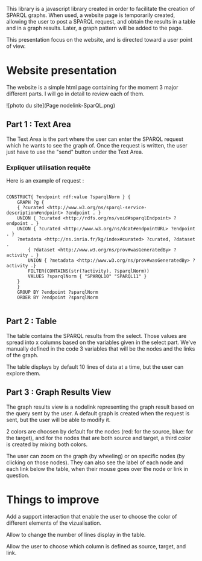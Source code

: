 This library is a javascript library created in order to facilitate the creation of SPARQL graphs. When used, a website page is temporarily created, allowing the user to post a SPARQL request, and obtain the results in a table and in a graph results. Later, a graph pattern will be added to the page.

This presentation focus on the website, and is directed toward a user point of view.

# Website presentation

The website is a simple html page containing for the moment 3 major different parts.
I will go in detail to review each of them.

![photo du site](Page nodelink-SparQL.png)

## Part 1 : Text Area

The Text Area is the part where the user can enter the SPARQL request which he wants to see the graph of. Once the request is written, the user just have to use the "send" button under the Text Area.

### Expliquer utilisation requête

Here is an example of request :

```sparql

CONSTRUCT{ ?endpoint rdf:value ?sparqlNorm } {
    GRAPH ?g {
    { ?curated <http://www.w3.org/ns/sparql-service-description#endpoint> ?endpoint . }
    UNION { ?curated <http://rdfs.org/ns/void#sparqlEndpoint> ?endpoint . }
    UNION { ?curated <http://www.w3.org/ns/dcat#endpointURL> ?endpoint . }
    ?metadata <http://ns.inria.fr/kg/index#curated> ?curated, ?dataset .
        { ?dataset <http://www.w3.org/ns/prov#wasGeneratedBy> ?activity . }
        UNION { ?metadata <http://www.w3.org/ns/prov#wasGeneratedBy> ?activity .}
        FILTER(CONTAINS(str(?activity), ?sparqlNorm))
        VALUES ?sparqlNorm { "SPARQL10" "SPARQL11" }
    }
    }
    GROUP BY ?endpoint ?sparqlNorm
    ORDER BY ?endpoint ?sparqlNorm
            
```

## Part 2 : Table

The table contains the SPARQL results from the select. Those values are spread into x columns based on the variables given in the select part. We've manually defined in the code 3 variables that will be the nodes and the links of the graph.

The table displays by default 10 lines of data at a time, but the user can explore them.

## Part 3 : Graph Results View

The graph results view is a nodelink representing the graph result based on the query sent by the user. A default graph is created when the request is sent, but the user will be able to modify it.

2 colors are choosen by default for the nodes (red: for the source, blue: for the target), and for the nodes that are both source and target, a third color is created by mixing both colors.

The user can zoom on the graph (by wheeling) or on specific nodes (by clicking on those nodes). They can also see the label of each node and each link below the table, when their mouse goes over the node or link in question.

# Things to improve

Add a support interaction that enable the user to choose the color of different elements of the vizualisation.

Allow to change the number of lines display in the table.

Allow the user to choose which column is defined as source, target, and link.
